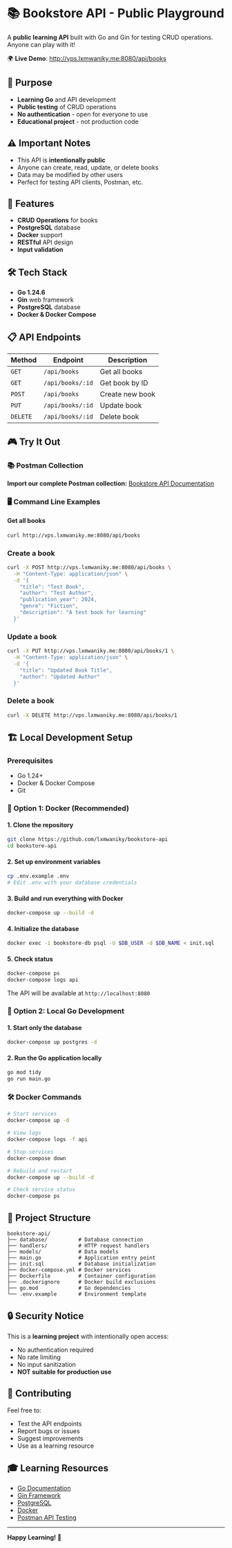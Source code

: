 # 📚 Bookstore API - Public Playground

A **public learning API** built with Go and Gin for testing CRUD operations. Anyone can play with it!

🌍 **Live Demo**: http://vps.lxmwaniky.me:8080/api/books

## 🎯 Purpose
- **Learning Go** and API development
- **Public testing** of CRUD operations
- **No authentication** - open for everyone to use
- **Educational project** - not production code

## ⚠️ Important Notes
- This API is **intentionally public**
- Anyone can create, read, update, or delete books
- Data may be modified by other users
- Perfect for testing API clients, Postman, etc.

## 🚀 Features
- **CRUD Operations** for books
- **PostgreSQL** database
- **Docker** support
- **RESTful** API design
- **Input validation**

## 🛠️ Tech Stack
- **Go 1.24.6**
- **Gin** web framework
- **PostgreSQL** database
- **Docker & Docker Compose**

## 📋 API Endpoints

| Method | Endpoint | Description |
|--------|----------|-------------|
| `GET` | `/api/books` | Get all books |
| `GET` | `/api/books/:id` | Get book by ID |
| `POST` | `/api/books` | Create new book |
| `PUT` | `/api/books/:id` | Update book |
| `DELETE` | `/api/books/:id` | Delete book |

## 🎮 Try It Out

### 📚 Postman Collection
**Import our complete Postman collection:** [Bookstore API Documentation](https://documenter.getpostman.com/view/41135500/2sB3BHkow5)

### 🖥️ Command Line Examples

#### Get all books
```bash
curl http://vps.lxmwaniky.me:8080/api/books
```

### Create a book
```bash
curl -X POST http://vps.lxmwaniky.me:8080/api/books \
  -H "Content-Type: application/json" \
  -d '{
    "title": "Test Book",
    "author": "Test Author",
    "publication_year": 2024,
    "genre": "Fiction",
    "description": "A test book for learning"
  }'
```

### Update a book
```bash
curl -X PUT http://vps.lxmwaniky.me:8080/api/books/1 \
  -H "Content-Type: application/json" \
  -d '{
    "title": "Updated Book Title",
    "author": "Updated Author"
  }'
```

### Delete a book
```bash
curl -X DELETE http://vps.lxmwaniky.me:8080/api/books/1
```

## 🏗️ Local Development Setup

### Prerequisites
- Go 1.24+
- Docker & Docker Compose
- Git

### 🐳 Option 1: Docker (Recommended)

#### 1. Clone the repository
```bash
git clone https://github.com/lxmwaniky/bookstore-api
cd bookstore-api
```

#### 2. Set up environment variables
```bash
cp .env.example .env
# Edit .env with your database credentials
```

#### 3. Build and run everything with Docker
```bash
docker-compose up --build -d
```

#### 4. Initialize the database
```bash
docker exec -i bookstore-db psql -U $DB_USER -d $DB_NAME < init.sql
```

#### 5. Check status
```bash
docker-compose ps
docker-compose logs api
```

The API will be available at `http://localhost:8080`

### 🔧 Option 2: Local Go Development

#### 1. Start only the database
```bash
docker-compose up postgres -d
```

#### 2. Run the Go application locally
```bash
go mod tidy
go run main.go
```

### 🛠️ Docker Commands

```bash
# Start services
docker-compose up -d

# View logs
docker-compose logs -f api

# Stop services
docker-compose down

# Rebuild and restart
docker-compose up --build -d

# Check service status
docker-compose ps
```

## 📁 Project Structure
```
bookstore-api/
├── database/          # Database connection
├── handlers/          # HTTP request handlers
├── models/            # Data models
├── main.go            # Application entry point
├── init.sql           # Database initialization
├── docker-compose.yml # Docker services
├── Dockerfile         # Container configuration
├── .dockerignore      # Docker build exclusions
├── go.mod             # Go dependencies
└── .env.example       # Environment template
```

## 🔒 Security Notice
This is a **learning project** with intentionally open access:
- No authentication required
- No rate limiting
- No input sanitization
- **NOT suitable for production use**

## 🤝 Contributing
Feel free to:
- Test the API endpoints
- Report bugs or issues
- Suggest improvements
- Use as a learning resource

## 🎓 Learning Resources
- [Go Documentation](https://golang.org/doc/)
- [Gin Framework](https://gin-gonic.com/)
- [PostgreSQL](https://www.postgresql.org/docs/)
- [Docker](https://docs.docker.com/)
- [Postman API Testing](https://documenter.getpostman.com/view/41135500/2sB3BHkow5)

---

**Happy Learning! 🚀**
